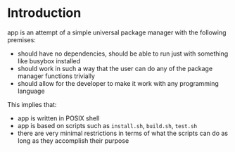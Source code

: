 # Introduction

app is an attempt of a simple universal package manager with the following
premises:

* should have no dependencies, should be able to run just with something like
  busybox installed
* should work in such a way that the user can do any of the package manager
  functions trivially
* should allow for the developer to make it work with any programming language

This implies that:

* app is written in POSIX shell
* app is based on scripts such as `install.sh`, `build.sh`, `test.sh`
* there are very minimal restrictions in terms of what the scripts can do as
  long as they accomplish their purpose

